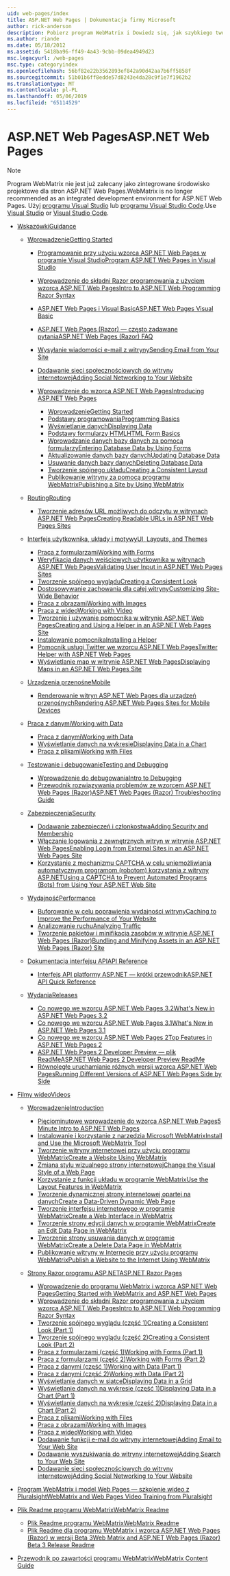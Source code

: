 ```yaml
---
uid: web-pages/index
title: ASP.NET Web Pages | Dokumentacja firmy Microsoft
author: rick-anderson
description: Pobierz program WebMatrix i Dowiedz się, jak szybkiego tworzenia stron sieci web w uproszczone sposób łączenia kodu serwera z kodem HTML.
ms.author: riande
ms.date: 05/18/2012
ms.assetid: 5418ba96-ff49-4a43-9cbb-09dea4949d23
msc.legacyurl: /web-pages
msc.type: categoryindex
ms.openlocfilehash: 56bf82e22b3562893ef842a90d42aa7b6ff5858f
ms.sourcegitcommit: 51b01b6ff8edde57d8243e4da28c9f1e7f1962b2
ms.translationtype: MT
ms.contentlocale: pl-PL
ms.lasthandoff: 05/06/2019
ms.locfileid: "65114529"
---
```

# <a name="aspnet-web-pages"></a><span data-ttu-id="b2f44-103">ASP.NET Web Pages</span><span class="sxs-lookup"><span data-stu-id="b2f44-103">ASP.NET Web Pages</span></span>

> [!NOTE] 
> <span data-ttu-id="b2f44-104">Program WebMatrix nie jest już zalecany jako zintegrowane środowisko projektowe dla stron ASP.NET Web Pages.</span><span class="sxs-lookup"><span data-stu-id="b2f44-104">WebMatrix is no longer recommended as an integrated development environment for ASP.NET Web Pages.</span></span> <span data-ttu-id="b2f44-105">Użyj [programu Visual Studio](xref:aspnet/web-pages/overview/getting-started/program-asp-net-web-pages-in-visual-studio) lub [programu Visual Studio Code](https://code.visualstudio.com/).</span><span class="sxs-lookup"><span data-stu-id="b2f44-105">Use [Visual Studio](xref:aspnet/web-pages/overview/getting-started/program-asp-net-web-pages-in-visual-studio) or [Visual Studio Code](https://code.visualstudio.com/).</span></span>

- [<span data-ttu-id="b2f44-106">Wskazówki</span><span class="sxs-lookup"><span data-stu-id="b2f44-106">Guidance</span></span>](overview/index.md)

    - [<span data-ttu-id="b2f44-107">Wprowadzenie</span><span class="sxs-lookup"><span data-stu-id="b2f44-107">Getting Started</span></span>](overview/getting-started/index.md)

        - [<span data-ttu-id="b2f44-108">Programowanie przy użyciu wzorca ASP.NET Web Pages w programie Visual Studio</span><span class="sxs-lookup"><span data-stu-id="b2f44-108">Program ASP.NET Web Pages in Visual Studio</span></span>](overview/getting-started/program-asp-net-web-pages-in-visual-studio.md)
        - [<span data-ttu-id="b2f44-109">Wprowadzenie do składni Razor programowania z użyciem wzorca ASP.NET Web Pages</span><span class="sxs-lookup"><span data-stu-id="b2f44-109">Intro to ASP.NET Web Programming Razor Syntax</span></span>](overview/getting-started/introducing-razor-syntax-c.md)
        - [<span data-ttu-id="b2f44-110">ASP.NET Web Pages i Visual Basic</span><span class="sxs-lookup"><span data-stu-id="b2f44-110">ASP.NET Web Pages Visual Basic</span></span>](overview/getting-started/introducing-razor-syntax-vb.md)
        - [<span data-ttu-id="b2f44-111">ASP.NET Web Pages (Razor) — często zadawane pytania</span><span class="sxs-lookup"><span data-stu-id="b2f44-111">ASP.NET Web Pages (Razor) FAQ</span></span>](overview/getting-started/aspnet-web-pages-razor-faq.md)
        - [<span data-ttu-id="b2f44-112">Wysyłanie wiadomości e-mail z witryny</span><span class="sxs-lookup"><span data-stu-id="b2f44-112">Sending Email from Your Site</span></span>](overview/getting-started/11-adding-email-to-your-web-site.md)
        - [<span data-ttu-id="b2f44-113">Dodawanie sieci społecznościowych do witryny internetowej</span><span class="sxs-lookup"><span data-stu-id="b2f44-113">Adding Social Networking to Your Website</span></span>](overview/getting-started/13-adding-social-networking-to-your-web-site.md)
        - [<span data-ttu-id="b2f44-114">Wprowadzenie do wzorca ASP.NET Web Pages</span><span class="sxs-lookup"><span data-stu-id="b2f44-114">Introducing ASP.NET Web Pages</span></span>](overview/getting-started/introducing-aspnet-web-pages-2/index.md)

            - [<span data-ttu-id="b2f44-115">Wprowadzenie</span><span class="sxs-lookup"><span data-stu-id="b2f44-115">Getting Started</span></span>](overview/getting-started/introducing-aspnet-web-pages-2/getting-started.md)
            - [<span data-ttu-id="b2f44-116">Podstawy programowania</span><span class="sxs-lookup"><span data-stu-id="b2f44-116">Programming Basics</span></span>](overview/getting-started/introducing-aspnet-web-pages-2/intro-to-web-pages-programming.md)
            - [<span data-ttu-id="b2f44-117">Wyświetlanie danych</span><span class="sxs-lookup"><span data-stu-id="b2f44-117">Displaying Data</span></span>](overview/getting-started/introducing-aspnet-web-pages-2/displaying-data.md)
            - [<span data-ttu-id="b2f44-118">Podstawy formularzy HTML</span><span class="sxs-lookup"><span data-stu-id="b2f44-118">HTML Form Basics</span></span>](overview/getting-started/introducing-aspnet-web-pages-2/form-basics.md)
            - [<span data-ttu-id="b2f44-119">Wprowadzanie danych bazy danych za pomocą formularzy</span><span class="sxs-lookup"><span data-stu-id="b2f44-119">Entering Database Data by Using Forms</span></span>](overview/getting-started/introducing-aspnet-web-pages-2/entering-data.md)
            - [<span data-ttu-id="b2f44-120">Aktualizowanie danych bazy danych</span><span class="sxs-lookup"><span data-stu-id="b2f44-120">Updating Database Data</span></span>](overview/getting-started/introducing-aspnet-web-pages-2/updating-data.md)
            - [<span data-ttu-id="b2f44-121">Usuwanie danych bazy danych</span><span class="sxs-lookup"><span data-stu-id="b2f44-121">Deleting Database Data</span></span>](overview/getting-started/introducing-aspnet-web-pages-2/deleting-data.md)
            - [<span data-ttu-id="b2f44-122">Tworzenie spójnego układu</span><span class="sxs-lookup"><span data-stu-id="b2f44-122">Creating a Consistent Layout</span></span>](overview/getting-started/introducing-aspnet-web-pages-2/layouts.md)
            - [<span data-ttu-id="b2f44-123">Publikowanie witryny za pomocą programu WebMatrix</span><span class="sxs-lookup"><span data-stu-id="b2f44-123">Publishing a Site by Using WebMatrix</span></span>](overview/getting-started/introducing-aspnet-web-pages-2/publishing.md)
    - [<span data-ttu-id="b2f44-124">Routing</span><span class="sxs-lookup"><span data-stu-id="b2f44-124">Routing</span></span>](overview/routing/index.md)

        - [<span data-ttu-id="b2f44-125">Tworzenie adresów URL możliwych do odczytu w witrynach ASP.NET Web Pages</span><span class="sxs-lookup"><span data-stu-id="b2f44-125">Creating Readable URLs in ASP.NET Web Pages Sites</span></span>](overview/routing/creating-readable-urls-in-aspnet-web-pages-sites.md)
    - [<span data-ttu-id="b2f44-126">Interfejs użytkownika, układy i motywy</span><span class="sxs-lookup"><span data-stu-id="b2f44-126">UI, Layouts, and Themes</span></span>](overview/ui-layouts-and-themes/index.md)

        - [<span data-ttu-id="b2f44-127">Praca z formularzami</span><span class="sxs-lookup"><span data-stu-id="b2f44-127">Working with Forms</span></span>](overview/ui-layouts-and-themes/4-working-with-forms.md)
        - [<span data-ttu-id="b2f44-128">Weryfikacja danych wejściowych użytkownika w witrynach ASP.NET Web Pages</span><span class="sxs-lookup"><span data-stu-id="b2f44-128">Validating User Input in ASP.NET Web Pages Sites</span></span>](overview/ui-layouts-and-themes/validating-user-input-in-aspnet-web-pages-sites.md)
        - [<span data-ttu-id="b2f44-129">Tworzenie spójnego wyglądu</span><span class="sxs-lookup"><span data-stu-id="b2f44-129">Creating a Consistent Look</span></span>](overview/ui-layouts-and-themes/3-creating-a-consistent-look.md)
        - [<span data-ttu-id="b2f44-130">Dostosowywanie zachowania dla całej witryny</span><span class="sxs-lookup"><span data-stu-id="b2f44-130">Customizing Site-Wide Behavior</span></span>](overview/ui-layouts-and-themes/18-customizing-site-wide-behavior.md)
        - [<span data-ttu-id="b2f44-131">Praca z obrazami</span><span class="sxs-lookup"><span data-stu-id="b2f44-131">Working with Images</span></span>](overview/ui-layouts-and-themes/9-working-with-images.md)
        - [<span data-ttu-id="b2f44-132">Praca z wideo</span><span class="sxs-lookup"><span data-stu-id="b2f44-132">Working with Video</span></span>](overview/ui-layouts-and-themes/10-working-with-video.md)
        - [<span data-ttu-id="b2f44-133">Tworzenie i używanie pomocnika w witrynie ASP.NET Web Pages</span><span class="sxs-lookup"><span data-stu-id="b2f44-133">Creating and Using a Helper in an ASP.NET Web Pages Site</span></span>](overview/ui-layouts-and-themes/creating-and-using-a-helper-in-an-aspnet-web-pages-site.md)
        - [<span data-ttu-id="b2f44-134">Instalowanie pomocnika</span><span class="sxs-lookup"><span data-stu-id="b2f44-134">Installing a Helper</span></span>](overview/ui-layouts-and-themes/installing-helpers.md)
        - [<span data-ttu-id="b2f44-135">Pomocnik usługi Twitter we wzorcu ASP.NET Web Pages</span><span class="sxs-lookup"><span data-stu-id="b2f44-135">Twitter Helper with ASP.NET Web Pages</span></span>](overview/ui-layouts-and-themes/twitter-helper.md)
        - [<span data-ttu-id="b2f44-136">Wyświetlanie map w witrynie ASP.NET Web Pages</span><span class="sxs-lookup"><span data-stu-id="b2f44-136">Displaying Maps in an ASP.NET Web Pages Site</span></span>](overview/ui-layouts-and-themes/displaying-maps-in-an-aspnet-web-pages-site.md)
    - [<span data-ttu-id="b2f44-137">Urządzenia przenośne</span><span class="sxs-lookup"><span data-stu-id="b2f44-137">Mobile</span></span>](overview/mobile/index.md)

        - [<span data-ttu-id="b2f44-138">Renderowanie witryn ASP.NET Web Pages dla urządzeń przenośnych</span><span class="sxs-lookup"><span data-stu-id="b2f44-138">Rendering ASP.NET Web Pages Sites for Mobile Devices</span></span>](overview/mobile/rendering-aspnet-web-pages-sites-for-mobile-devices.md)
    - [<span data-ttu-id="b2f44-139">Praca z danymi</span><span class="sxs-lookup"><span data-stu-id="b2f44-139">Working with Data</span></span>](overview/data/index.md)

        - [<span data-ttu-id="b2f44-140">Praca z danymi</span><span class="sxs-lookup"><span data-stu-id="b2f44-140">Working with Data</span></span>](overview/data/5-working-with-data.md)
        - [<span data-ttu-id="b2f44-141">Wyświetlanie danych na wykresie</span><span class="sxs-lookup"><span data-stu-id="b2f44-141">Displaying Data in a Chart</span></span>](overview/data/7-displaying-data-in-a-chart.md)
        - [<span data-ttu-id="b2f44-142">Praca z plikami</span><span class="sxs-lookup"><span data-stu-id="b2f44-142">Working with Files</span></span>](overview/data/working-with-files.md)
    - [<span data-ttu-id="b2f44-143">Testowanie i debugowanie</span><span class="sxs-lookup"><span data-stu-id="b2f44-143">Testing and Debugging</span></span>](overview/testing-and-debugging/index.md)

        - [<span data-ttu-id="b2f44-144">Wprowadzenie do debugowania</span><span class="sxs-lookup"><span data-stu-id="b2f44-144">Intro to Debugging</span></span>](overview/testing-and-debugging/introduction-to-debugging.md)
        - [<span data-ttu-id="b2f44-145">Przewodnik rozwiązywania problemów ze wzorcem ASP.NET Web Pages (Razor)</span><span class="sxs-lookup"><span data-stu-id="b2f44-145">ASP.NET Web Pages (Razor) Troubleshooting Guide</span></span>](overview/testing-and-debugging/aspnet-web-pages-razor-troubleshooting-guide.md)
    - [<span data-ttu-id="b2f44-146">Zabezpieczenia</span><span class="sxs-lookup"><span data-stu-id="b2f44-146">Security</span></span>](overview/security/index.md)

        - [<span data-ttu-id="b2f44-147">Dodawanie zabezpieczeń i członkostwa</span><span class="sxs-lookup"><span data-stu-id="b2f44-147">Adding Security and Membership</span></span>](overview/security/16-adding-security-and-membership.md)
        - [<span data-ttu-id="b2f44-148">Włączanie logowania z zewnętrznych witryn w witrynie ASP.NET Web Pages</span><span class="sxs-lookup"><span data-stu-id="b2f44-148">Enabling Login from External Sites in an ASP.NET Web Pages Site</span></span>](overview/security/enabling-login-from-external-sites-in-an-aspnet-web-pages-site.md)
        - [<span data-ttu-id="b2f44-149">Korzystanie z mechanizmu CAPTCHA w celu uniemożliwiania automatycznym programom (robotom) korzystania z witryny ASP.NET</span><span class="sxs-lookup"><span data-stu-id="b2f44-149">Using a CAPTCHA to Prevent Automated Programs (Bots) from Using Your ASP.NET Web Site</span></span>](overview/security/using-a-catpcha-to-prevent-automated-programs-bots-from-using-your-aspnet-web-site.md)
    - [<span data-ttu-id="b2f44-150">Wydajność</span><span class="sxs-lookup"><span data-stu-id="b2f44-150">Performance</span></span>](overview/performance-and-traffic/index.md)

        - [<span data-ttu-id="b2f44-151">Buforowanie w celu poprawienia wydajności witryny</span><span class="sxs-lookup"><span data-stu-id="b2f44-151">Caching to Improve the Performance of Your Website</span></span>](overview/performance-and-traffic/15-caching-to-improve-the-performance-of-your-website.md)
        - [<span data-ttu-id="b2f44-152">Analizowanie ruchu</span><span class="sxs-lookup"><span data-stu-id="b2f44-152">Analyzing Traffic</span></span>](overview/performance-and-traffic/14-analyzing-traffic.md)
        - [<span data-ttu-id="b2f44-153">Tworzenie pakietów i minifikacja zasobów w witrynie ASP.NET Web Pages (Razor)</span><span class="sxs-lookup"><span data-stu-id="b2f44-153">Bundling and Minifying Assets in an ASP.NET Web Pages (Razor) Site</span></span>](overview/performance-and-traffic/bundling-and-minifying-assets-in-an-aspnet-web-pages-razor-site.md)
    - [<span data-ttu-id="b2f44-154">Dokumentacja interfejsu API</span><span class="sxs-lookup"><span data-stu-id="b2f44-154">API Reference</span></span>](overview/api-reference/index.md)

        - [<span data-ttu-id="b2f44-155">Interfejs API platformy ASP.NET — krótki przewodnik</span><span class="sxs-lookup"><span data-stu-id="b2f44-155">ASP.NET API Quick Reference</span></span>](overview/api-reference/asp-net-web-pages-api-reference.md)
    - [<span data-ttu-id="b2f44-156">Wydania</span><span class="sxs-lookup"><span data-stu-id="b2f44-156">Releases</span></span>](overview/releases/index.md)

        - [<span data-ttu-id="b2f44-157">Co nowego we wzorcu ASP.NET Web Pages 3.2</span><span class="sxs-lookup"><span data-stu-id="b2f44-157">What's New in ASP.NET Web Pages 3.2</span></span>](overview/releases/whats-new-in-aspnet-web-pages-32.md)
        - [<span data-ttu-id="b2f44-158">Co nowego we wzorcu ASP.NET Web Pages 3.1</span><span class="sxs-lookup"><span data-stu-id="b2f44-158">What's New in ASP.NET Web Pages 3.1</span></span>](overview/releases/whats-new-aspnet-web-pages-31.md)
        - [<span data-ttu-id="b2f44-159">Co nowego we wzorcu ASP.NET Web Pages 2</span><span class="sxs-lookup"><span data-stu-id="b2f44-159">Top Features in ASP.NET Web Pages 2</span></span>](overview/releases/top-features-in-web-pages-2.md)
        - [<span data-ttu-id="b2f44-160">ASP.NET Web Pages 2 Developer Preview — plik ReadMe</span><span class="sxs-lookup"><span data-stu-id="b2f44-160">ASP.NET Web Pages 2 Developer Preview ReadMe</span></span>](overview/releases/aspnet-web-pages-2-developer-preview-readme.md)
        - [<span data-ttu-id="b2f44-161">Równoległe uruchamianie różnych wersji wzorca ASP.NET Web Pages</span><span class="sxs-lookup"><span data-stu-id="b2f44-161">Running Different Versions of ASP.NET Web Pages Side by Side</span></span>](overview/releases/running-v1-and-v2-sites-side-by-side.md)
- [<span data-ttu-id="b2f44-162">Filmy wideo</span><span class="sxs-lookup"><span data-stu-id="b2f44-162">Videos</span></span>](videos/index.md)

    - [<span data-ttu-id="b2f44-163">Wprowadzenie</span><span class="sxs-lookup"><span data-stu-id="b2f44-163">Introduction</span></span>](videos/introduction/index.md)

        - [<span data-ttu-id="b2f44-164">Pięciominutowe wprowadzenie do wzorca ASP.NET Web Pages</span><span class="sxs-lookup"><span data-stu-id="b2f44-164">5 Minute Intro to ASP.NET Web Pages</span></span>](videos/introduction/5-minute-introduction-to-aspnet-web-pages.md)
        - [<span data-ttu-id="b2f44-165">Instalowanie i korzystanie z narzędzia Microsoft WebMatrix</span><span class="sxs-lookup"><span data-stu-id="b2f44-165">Install and Use the Microsoft WebMatrix Tool</span></span>](videos/introduction/install-and-use-the-microsoft-webmatrix-tool.md)
        - [<span data-ttu-id="b2f44-166">Tworzenie witryny internetowej przy użyciu programu WebMatrix</span><span class="sxs-lookup"><span data-stu-id="b2f44-166">Create a Website Using WebMatrix</span></span>](videos/introduction/create-a-website-using-webmatrix.md)
        - [<span data-ttu-id="b2f44-167">Zmiana stylu wizualnego strony internetowej</span><span class="sxs-lookup"><span data-stu-id="b2f44-167">Change the Visual Style of a Web Page</span></span>](videos/introduction/change-the-visual-style-of-a-web-page.md)
        - [<span data-ttu-id="b2f44-168">Korzystanie z funkcji układu w programie WebMatrix</span><span class="sxs-lookup"><span data-stu-id="b2f44-168">Use the Layout Features in WebMatrix</span></span>](videos/introduction/use-the-layout-features-in-webmatrix.md)
        - [<span data-ttu-id="b2f44-169">Tworzenie dynamicznej strony internetowej opartej na danych</span><span class="sxs-lookup"><span data-stu-id="b2f44-169">Create a Data-Driven Dynamic Web Page</span></span>](videos/introduction/create-a-data-driven-dynamic-web-page.md)
        - [<span data-ttu-id="b2f44-170">Tworzenie interfejsu internetowego w programie WebMatrix</span><span class="sxs-lookup"><span data-stu-id="b2f44-170">Create a Web Interface in WebMatrix</span></span>](videos/introduction/create-a-web-interface-in-webmatrix.md)
        - [<span data-ttu-id="b2f44-171">Tworzenie strony edycji danych w programie WebMatrix</span><span class="sxs-lookup"><span data-stu-id="b2f44-171">Create an Edit Data Page in WebMatrix</span></span>](videos/introduction/create-an-edit-data-page-in-webmatrix.md)
        - [<span data-ttu-id="b2f44-172">Tworzenie strony usuwania danych w programie WebMatrix</span><span class="sxs-lookup"><span data-stu-id="b2f44-172">Create a Delete Data Page in WebMatrix</span></span>](videos/introduction/create-a-delete-data-page-in-webmatrix.md)
        - [<span data-ttu-id="b2f44-173">Publikowanie witryny w Internecie przy użyciu programu WebMatrix</span><span class="sxs-lookup"><span data-stu-id="b2f44-173">Publish a Website to the Internet Using WebMatrix</span></span>](videos/introduction/publish-a-website-to-the-internet-using-webmatrix.md)
    - [<span data-ttu-id="b2f44-174">Strony Razor programu ASP.NET</span><span class="sxs-lookup"><span data-stu-id="b2f44-174">ASP.NET Razor Pages</span></span>](videos/aspnet-razor-pages/index.md)

        - [<span data-ttu-id="b2f44-175">Wprowadzenie do programu WebMatrix i wzorca ASP.NET Web Pages</span><span class="sxs-lookup"><span data-stu-id="b2f44-175">Getting Started with WebMatrix and ASP.NET Web Pages</span></span>](videos/aspnet-razor-pages/getting-started-with-webmatrix-and-aspnet-web-pages.md)
        - [<span data-ttu-id="b2f44-176">Wprowadzenie do składni Razor programowania z użyciem wzorca ASP.NET Web Pages</span><span class="sxs-lookup"><span data-stu-id="b2f44-176">Intro to ASP.NET Web Programming Razor Syntax</span></span>](videos/aspnet-razor-pages/introduction-to-aspnet-web-programming-using-the-razor-syntax.md)
        - [<span data-ttu-id="b2f44-177">Tworzenie spójnego wyglądu (część 1)</span><span class="sxs-lookup"><span data-stu-id="b2f44-177">Creating a Consistent Look (Part 1)</span></span>](videos/aspnet-razor-pages/creating-a-consistent-look-part-1.md)
        - [<span data-ttu-id="b2f44-178">Tworzenie spójnego wyglądu (część 2)</span><span class="sxs-lookup"><span data-stu-id="b2f44-178">Creating a Consistent Look (Part 2)</span></span>](videos/aspnet-razor-pages/creating-a-consistent-look-part-2.md)
        - [<span data-ttu-id="b2f44-179">Praca z formularzami (część 1)</span><span class="sxs-lookup"><span data-stu-id="b2f44-179">Working with Forms (Part 1)</span></span>](videos/aspnet-razor-pages/working-with-forms-part-1.md)
        - [<span data-ttu-id="b2f44-180">Praca z formularzami (część 2)</span><span class="sxs-lookup"><span data-stu-id="b2f44-180">Working with Forms (Part 2)</span></span>](videos/aspnet-razor-pages/working-with-forms-part-2.md)
        - [<span data-ttu-id="b2f44-181">Praca z danymi (część 1)</span><span class="sxs-lookup"><span data-stu-id="b2f44-181">Working with Data (Part 1)</span></span>](videos/aspnet-razor-pages/working-with-data-part-1.md)
        - [<span data-ttu-id="b2f44-182">Praca z danymi (część 2)</span><span class="sxs-lookup"><span data-stu-id="b2f44-182">Working with Data (Part 2)</span></span>](videos/aspnet-razor-pages/working-with-data-part-2.md)
        - [<span data-ttu-id="b2f44-183">Wyświetlanie danych w siatce</span><span class="sxs-lookup"><span data-stu-id="b2f44-183">Displaying Data in a Grid</span></span>](videos/aspnet-razor-pages/displaying-data-in-a-grid.md)
        - [<span data-ttu-id="b2f44-184">Wyświetlanie danych na wykresie (część 1)</span><span class="sxs-lookup"><span data-stu-id="b2f44-184">Displaying Data in a Chart (Part 1)</span></span>](videos/aspnet-razor-pages/displaying-data-in-a-chart-part-1.md)
        - [<span data-ttu-id="b2f44-185">Wyświetlanie danych na wykresie (część 2)</span><span class="sxs-lookup"><span data-stu-id="b2f44-185">Displaying Data in a Chart (Part 2)</span></span>](videos/aspnet-razor-pages/displaying-data-in-a-chart-part-2.md)
        - [<span data-ttu-id="b2f44-186">Praca z plikami</span><span class="sxs-lookup"><span data-stu-id="b2f44-186">Working with Files</span></span>](videos/aspnet-razor-pages/working-with-files.md)
        - [<span data-ttu-id="b2f44-187">Praca z obrazami</span><span class="sxs-lookup"><span data-stu-id="b2f44-187">Working with Images</span></span>](videos/aspnet-razor-pages/working-with-images.md)
        - [<span data-ttu-id="b2f44-188">Praca z wideo</span><span class="sxs-lookup"><span data-stu-id="b2f44-188">Working with Video</span></span>](videos/aspnet-razor-pages/working-with-video.md)
        - [<span data-ttu-id="b2f44-189">Dodawanie funkcji e-mail do witryny internetowej</span><span class="sxs-lookup"><span data-stu-id="b2f44-189">Adding Email to Your Web Site</span></span>](videos/aspnet-razor-pages/adding-email-to-your-web-site.md)
        - [<span data-ttu-id="b2f44-190">Dodawanie wyszukiwania do witryny internetowej</span><span class="sxs-lookup"><span data-stu-id="b2f44-190">Adding Search to Your Web Site</span></span>](videos/aspnet-razor-pages/adding-search-to-your-web-site.md)
        - [<span data-ttu-id="b2f44-191">Dodawanie sieci społecznościowych do witryny internetowej</span><span class="sxs-lookup"><span data-stu-id="b2f44-191">Adding Social Networking to Your Website</span></span>](videos/aspnet-razor-pages/adding-social-networking-to-your-website.md)
- [<span data-ttu-id="b2f44-192">Program WebMatrix i model Web Pages — szkolenie wideo z Pluralsight</span><span class="sxs-lookup"><span data-stu-id="b2f44-192">WebMatrix and Web Pages Video Training from Pluralsight</span></span>](pluralsight.md)
- [<span data-ttu-id="b2f44-193">Plik Readme programu WebMatrix</span><span class="sxs-lookup"><span data-stu-id="b2f44-193">WebMatrix Readme</span></span>](readme/index.md)

    - [<span data-ttu-id="b2f44-194">Plik Readme programu WebMatrix</span><span class="sxs-lookup"><span data-stu-id="b2f44-194">WebMatrix Readme</span></span>](readme/overview.md)
    - [<span data-ttu-id="b2f44-195">Plik Readme dla programu WebMatrix i wzorca ASP.NET Web Pages (Razor) w wersji Beta 3</span><span class="sxs-lookup"><span data-stu-id="b2f44-195">Web Matrix and ASP.NET Web Pages (Razor) Beta 3 Release Readme</span></span>](readme/beta3.md)
- [<span data-ttu-id="b2f44-196">Przewodnik po zawartości programu WebMatrix</span><span class="sxs-lookup"><span data-stu-id="b2f44-196">WebMatrix Content Guide</span></span>](content-guide.md)
